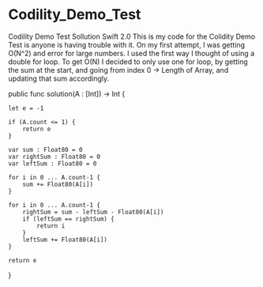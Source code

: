 # Codility_Demo_Test
Codility Demo Test Sollution Swift 2.0
This is my code for the Colidity Demo Test is anyone is having trouble with it. On my first attempt, I was getting O(N^2)
and error for large numbers. I used the first way I thought of using a double for loop. To get O(N) I decided to only use one 
for loop, by getting the sum at the start, and going from index 0 -> Length of Array, and updating that sum accordingly.

public func solution(A : [Int]) -> Int {

    let e = -1
    
    if (A.count <= 1) {
        return e
    }
    
    var sum : Float80 = 0
    var rightSum : Float80 = 0
    var leftSum : Float80 = 0
    
    for i in 0 ... A.count-1 {
        sum += Float80(A[i])
    }
    
    for i in 0 ... A.count-1 {
        rightSum = sum - leftSum - Float80(A[i])
        if (leftSum == rightSum) {
            return i
        }
        leftSum += Float80(A[i])
    }

    return e
}
